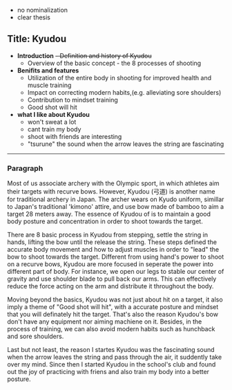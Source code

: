 - no nominalization
- clear thesis

## Title: Kyudou

-  **Introduction**
    ~~- Definition and history of Kyudou~~
    - Overview of the basic concept - the 8 processes of shooting
- **Benifits and features**
    - Utilization of the entire body in shooting for improved health and muscle training
    - Impact on correcting modern habits,(e.g. alleviating sore shoulders)
    - Contribution to mindset training
    - Good shot will hit
- **what I like about Kyudou**
    - won't sweat a lot
    - cant train my body
    - shoot with friends are interesting
    - "tsurune" the sound when the arrow leaves the string are fascinating
---

### Paragraph

Most of us associate archery with the Olympic sport, in which athletes aim their targets with recurve bows. However, Kyudou (弓道) is another name for traditional archery in Japan. The archer wears on Kyudo uniform, simillar to Japan's traditional 'kimono' attire, and use bow made of bamboo to aim a target 28 meters away. The essence of Kyudou of is to maintain a good body posture and concentration in order to shoot towards the target.

There are 8 basic process in Kyudou from stepping, settle the string in hands, lifting the bow until the release the string. These steps defined the accurate body movement and how to adjust muscles in order to "lead" the bow to shoot towards the target. Different from using hand's power to shoot on a recurve bows, Kyudou are more focused in seperate the power into different part of body. For instance, we open our legs to stable our center of gravity and use shoulder blade to pull back our arms. This can effectively reduce the force acting on the arm and distribute it throughout the body.

Moving beyond the basics, Kyudou was not just about hit on a target, it also imply a theme of "Good shot will hit", with a accurate posture and mindset that you will definately hit the target. That's also the reason Kyudou's bow don't have any equipment nor aiming machiene on it. Besides, in the process of training, we can also avoid modern habits such as hunchback and sore shoulders.

Last but not least, the reason I startes Kyudou was the fascinating sound when the arrow leaves the string and pass through the air, it suddently take over my mind. Since then I started Kyudou in the school's club and found out the joy of practicing with friens and also train my body into a better posture.